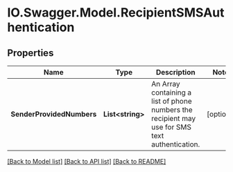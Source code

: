 # IO.Swagger.Model.RecipientSMSAuthentication
## Properties

Name | Type | Description | Notes
------------ | ------------- | ------------- | -------------
**SenderProvidedNumbers** | **List&lt;string&gt;** | An Array containing a list of phone numbers the recipient may use for SMS text authentication.  | [optional] 

[[Back to Model list]](../README.md#documentation-for-models) [[Back to API list]](../README.md#documentation-for-api-endpoints) [[Back to README]](../README.md)

